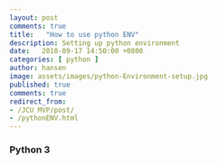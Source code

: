 ```yaml
---
layout: post
comments: true
title:   "How to use python ENV"
description: Setting up python environment
date:   2018-09-17 14:50:00 +0800
categories: [ python ]
author: hansen
image: assets/images/python-Environment-setup.jpg
published: true
comments: true
redirect_from:
- /JCU MVP/post/
- /pythonENV.html
---
```

### Python 3
